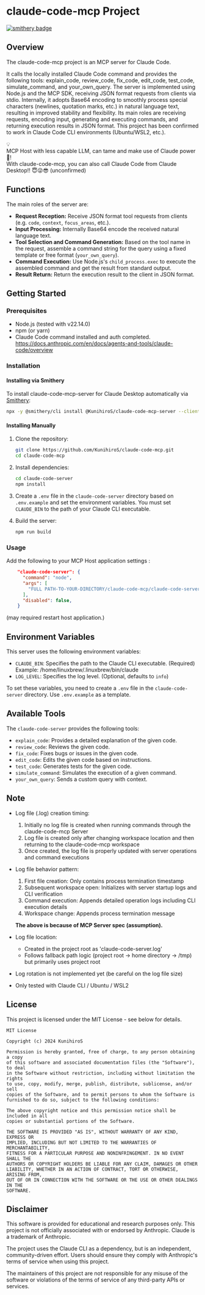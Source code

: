 # claude-code-mcp Project

[![smithery badge](https://smithery.ai/badge/@KunihiroS/claude-code-mcp-server)](https://smithery.ai/server/@KunihiroS/claude-code-mcp-server)

## Overview

The claude-code-mcp project is an MCP server for Claude Code.

It calls the locally installed Claude Code command and provides the following tools: explain_code, review_code, fix_code, edit_code, test_code, simulate_command, and your_own_query.  The server is implemented using Node.js and the MCP SDK, receiving JSON format requests from clients via stdio. Internally, it adopts Base64 encoding to smoothly process special characters (newlines, quotation marks, etc.) in natural language text, resulting in improved stability and flexibility. Its main roles are receiving requests, encoding input, generating and executing commands, and returning execution results in JSON format.
This project has been confirmed to work in Claude Code CLI environments (Ubuntu/WSL2, etc.).

💡  
MCP Host with less capable LLM, can tame and make use of Claude power💪!  
With claude-code-mcp, you can also call Claude Code from Claude Desktop!! 😇😜😎 (unconfirmed)

## Functions
The main roles of the server are:

-   **Request Reception:** Receive JSON format tool requests from clients (e.g. `code`, `context`, `focus_areas`, etc.).
-   **Input Processing:** Internally Base64 encode the received natural language text.
-   **Tool Selection and Command Generation:** Based on the tool name in the request, assemble a command string for the query using a fixed template or free format (`your_own_query`).
-   **Command Execution:** Use Node.js's `child_process.exec` to execute the assembled command and get the result from standard output.
-   **Result Return:** Return the execution result to the client in JSON format.

## Getting Started

### Prerequisites

-   Node.js (tested with v22.14.0)
-   npm (or yarn)
-   Claude Code command installed and auth completed.
    https://docs.anthropic.com/en/docs/agents-and-tools/claude-code/overview

### Installation

#### Installing via Smithery

To install claude-code-mcp-server for Claude Desktop automatically via [Smithery](https://smithery.ai/server/@KunihiroS/claude-code-mcp-server):

```bash
npx -y @smithery/cli install @KunihiroS/claude-code-mcp-server --client claude
```

#### Installing Manually
1.  Clone the repository:

    ```bash
    git clone https://github.com/KunihiroS/claude-code-mcp.git
    cd claude-code-mcp
    ```
2.  Install dependencies:

    ```bash
    cd claude-code-server
    npm install
    ```

3.  Create a `.env` file in the `claude-code-server` directory based on `.env.example` and set the environment variables.  You must set `CLAUDE_BIN` to the path of your Claude CLI executable.

4.  Build the server:

    ```bash
    npm run build
    ```
### Usage

Add the following to your MCP Host application settings :

```json
    "claude-code-server": {
      "command": "node",
      "args": [
        "FULL PATH-TO-YOUR-DIRECTORY/claude-code-mcp/claude-code-server/build/index.js"
      ],
      "disabled": false,
    }
```
(may required restart host application.)

## Environment Variables

This server uses the following environment variables:

-   `CLAUDE_BIN`: Specifies the path to the Claude CLI executable. (Required)  
    Example: /home/linuxbrew/.linuxbrew/bin/claude
-   `LOG_LEVEL`: Specifies the log level. (Optional, defaults to `info`)

To set these variables, you need to create a `.env` file in the `claude-code-server` directory. Use `.env.example` as a template.

## Available Tools
The `claude-code-server` provides the following tools:

- `explain_code`: Provides a detailed explanation of the given code.
- `review_code`: Reviews the given code.
- `fix_code`: Fixes bugs or issues in the given code.
- `edit_code`: Edits the given code based on instructions.
- `test_code`: Generates tests for the given code.
- `simulate_command`: Simulates the execution of a given command.
- `your_own_query`: Sends a custom query with context.

## Note

- Log file (.log) creation timing:
  1. Initially no log file is created when running commands through the claude-code-mcp Server
  2. Log file is created only after changing workspace location and then returning to the claude-code-mcp workspace
  3. Once created, the log file is properly updated with server operations and command executions

- Log file behavior pattern:
  1. First file creation: Only contains process termination timestamp
  2. Subsequent workspace open: Initializes with server startup logs and CLI verification
  3. Command execution: Appends detailed operation logs including CLI execution details
  4. Workspace change: Appends process termination message

    **The above is because of MCP Server spec (assumption).**

- Log file location:
  - Created in the project root as 'claude-code-server.log'
  - Follows fallback path logic (project root → home directory → /tmp) but primarily uses project root

- Log rotation is not implemented yet (be careful on the log file size)
- Only tested with Claude CLI / Ubuntu / WSL2

## License

This project is licensed under the MIT License - see below for details.

```
MIT License

Copyright (c) 2024 KunihiroS

Permission is hereby granted, free of charge, to any person obtaining a copy
of this software and associated documentation files (the "Software"), to deal
in the Software without restriction, including without limitation the rights
to use, copy, modify, merge, publish, distribute, sublicense, and/or sell
copies of the Software, and to permit persons to whom the Software is
furnished to do so, subject to the following conditions:

The above copyright notice and this permission notice shall be included in all
copies or substantial portions of the Software.

THE SOFTWARE IS PROVIDED "AS IS", WITHOUT WARRANTY OF ANY KIND, EXPRESS OR
IMPLIED, INCLUDING BUT NOT LIMITED TO THE WARRANTIES OF MERCHANTABILITY,
FITNESS FOR A PARTICULAR PURPOSE AND NONINFRINGEMENT. IN NO EVENT SHALL THE
AUTHORS OR COPYRIGHT HOLDERS BE LIABLE FOR ANY CLAIM, DAMAGES OR OTHER
LIABILITY, WHETHER IN AN ACTION OF CONTRACT, TORT OR OTHERWISE, ARISING FROM,
OUT OF OR IN CONNECTION WITH THE SOFTWARE OR THE USE OR OTHER DEALINGS IN THE
SOFTWARE.
```

## Disclaimer

This software is provided for educational and research purposes only. This project is not officially associated with or endorsed by Anthropic. Claude is a trademark of Anthropic.

The project uses the Claude CLI as a dependency, but is an independent, community-driven effort. Users should ensure they comply with Anthropic's terms of service when using this project.

The maintainers of this project are not responsible for any misuse of the software or violations of the terms of service of any third-party APIs or services.
